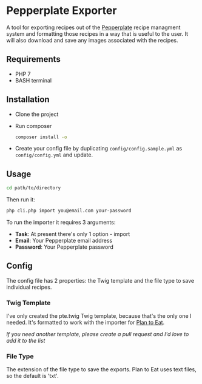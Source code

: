 # Pepperplate Exporter
A tool for exporting recipes out of the [Pepperplate](http://www.pepperplate.com/) recipe managment system and formatting those recipes in a way that is useful to the user. It will also download and save any images associated with the recipes.

## Requirements

* PHP 7
* BASH terminal

## Installation

- Clone the project

- Run composer 

  ```bash
  composer install -o
  ```

- Create your config file by duplicating ```config/config.sample.yml``` as ```config/config.yml``` and update.

## Usage

```bash
cd path/to/directory
```

Then run it:

```bash
php cli.php import you@email.com your-password
```

To run the importer it requires 3 arguments:

- **Task**: At present there's only 1 option - import
- **Email**: Your Pepperplate email address
- **Password**: Your Pepperplate password

## Config

The config file has 2 properties: the Twig template and the file type to save individual recipes.

### Twig Template

I've only created the pte.twig Twig template, because that's the only one I needed. It's formatted to work with the importer for [Plan to Eat](https://www.plantoeat.com/). 

*If you need another template, please create a pull request and I'd love to add it to the list*

### File Type

The extension of the file type to save the exports. Plan to Eat uses text files, so the default is 'txt'.